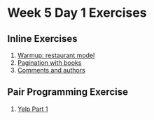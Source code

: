 # Week 5 Day 1 Exercises

## Inline Exercises

1. [Warmup: restaurant model](restmodel/README.md)
1. [Pagination with books](books/README.md)
1. [Comments and authors](comments/README.md)

## Pair Programming Exercise

1. [Yelp Part 1](yelp/README.md)
